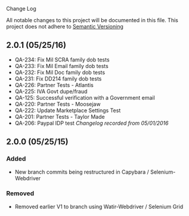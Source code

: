 Change Log

All notable changes to this project will be documented in this file. This project does not adhere to [Semantic Versioning](http://semver.org/)

## 2.0.1 (05/25/16)
- QA-234: Fix Mil SCRA family dob tests
- QA-233: Fix Mil Email family dob tests
- QA-232: Fix Mil Doc family dob tests 
- QA-231: Fix DD214 family dob tests
- QA-226: Partner Tests - Atlantis
- QA-225: IVA Govt dupe/fraud 
- QA-125: Successful verification with a Government email
- QA-220: Partner Tests - Moosejaw
- QA-222: Update Marketplace Settings Test
- QA-201: Partner Tests - Taylor Made
- QA-206: Paypal IDP test
*Changelog recorded from 05/01/2016*

## 2.0.0 (05/25/15)
### Added
- New branch commits being restructured in Capybara / Selenium-Webdriver 
### Removed
- Removed earlier V1 to branch using Watir-Webdriver / Selenium Grid 